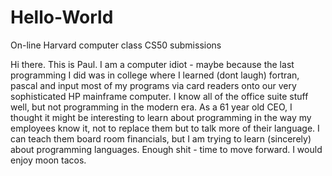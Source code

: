 # Hello-World
On-line Harvard computer class CS50 submissions

Hi there.  This is Paul.  I am a computer idiot - maybe because the last programming I did was in college where I learned (dont laugh) fortran, pascal and input most of my programs via card readers onto our very sophisticated HP mainframe computer.  I know all of the office suite stuff well, but not programming in the modern era.  As a 61 year old CEO, I thought it might be interesting to learn about programming in the way my employees know it, not to replace them but to talk more of their language.  I can teach them board room financials, but I am trying to learn (sincerely) about programming languages.
Enough shit - time to move forward.
I would enjoy moon tacos.
